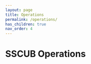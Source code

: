 ```yaml
---
layout: page
title: Operations
permalink: /operations/
has_children: true
nav_order: 4
---
```

# SSCUB Operations
